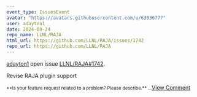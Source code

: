```yaml
---
event_type: IssuesEvent
avatar: "https://avatars.githubusercontent.com/u/6393677?"
user: adayton1
date: 2024-09-24
repo_name: LLNL/RAJA
html_url: https://github.com/LLNL/RAJA/issues/1742
repo_url: https://github.com/LLNL/RAJA
---
```


<a href='https://github.com/adayton1' target='_blank'>adayton1</a> open issue <a href='https://github.com/LLNL/RAJA/issues/1742' target='_blank'>LLNL/RAJA#1742</a>.

<p>Revise RAJA plugin support</p><small>**Is your feature request related to a problem? Please describe.**...</small><a href='https://github.com/LLNL/RAJA/issues/1742' target='_blank'>View Comment</a>
